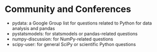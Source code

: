 # Community and Conferences

* pydata: a Google Group list for questions related to Python for data analysis and pandas
* pystatsmodels: for statsmodels or pandas-related questions
* numpy-discussion: for NumPy-related questions
* scipy-user: for general SciPy or scientific Python questions
